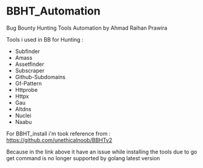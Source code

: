 # BBHT_Automation
Bug Bounty Hunting Tools Automation by Ahmad Raihan Prawira

Tools i used in BB for Hunting :
- Subfinder
- Amass
- Assetfinder
- Subscraper
- Github-Subdomains
- Gf-Pattern
- Httprobe
- Httpx
- Gau
- Altdns
- Nuclei
- Naabu

For BBHT_install i'm took reference from :
https://github.com/unethicalnoob/BBHTv2

Because in the link above it have an issue while installing the tools due to go get command is no longer supported by golang latest version
